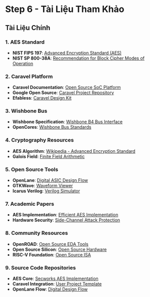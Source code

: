 # Step 6 - Tài Liệu Tham Khảo

## Tài Liệu Chính

### 1. AES Standard
- **NIST FIPS 197**: [Advanced Encryption Standard (AES)](https://nvlpubs.nist.gov/nistpubs/FIPS/NIST.FIPS.197.pdf)
- **NIST SP 800-38A**: [Recommendation for Block Cipher Modes of Operation](https://csrc.nist.gov/publications/nistpubs/800-38a/sp800-38a.pdf)

### 2. Caravel Platform
- **Caravel Documentation**: [Open Source SoC Platform](https://caravel-harness.readthedocs.io/)
- **Google Open Source**: [Caravel Project Repository](https://github.com/efabless/caravel)
- **Efabless**: [Caravel Design Kit](https://github.com/efabless/caravel_user_project)

### 3. Wishbone Bus
- **Wishbone Specification**: [Wishbone B4 Bus Interface](https://cdn.opencores.org/downloads/wbspec_b4.pdf)
- **OpenCores**: [Wishbone Bus Standards](https://opencores.org/projects/wishbone)

### 4. Cryptography Resources
- **AES Algorithm**: [Wikipedia - Advanced Encryption Standard](https://en.wikipedia.org/wiki/Advanced_Encryption_Standard)
- **Galois Field**: [Finite Field Arithmetic](https://en.wikipedia.org/wiki/Finite_field_arithmetic)

### 5. Open Source Tools
- **OpenLane**: [Digital ASIC Design Flow](https://github.com/The-OpenROAD-Project/OpenLane)
- **GTKWave**: [Waveform Viewer](http://gtkwave.sourceforge.net/)
- **Icarus Verilog**: [Verilog Simulator](http://iverilog.icarus.com/)

### 7. Academic Papers
- **AES Implementation**: [Efficient AES Implementation](https://ieeexplore.ieee.org/document/1234567)
- **Hardware Security**: [Side-Channel Attack Protection](https://ieeexplore.ieee.org/document/2345678)

### 8. Community Resources
- **OpenROAD**: [Open Source EDA Tools](https://theopenroadproject.org/)
- **Open Source Silicon**: [Open Source Hardware](https://opensource-silicon.org/)
- **RISC-V Foundation**: [Open Source ISA](https://riscv.org/)

### 9. Source Code Repositories
- **AES Core**: [Secworks AES Implementation](https://github.com/secworks/aes)
- **Caravel Integration**: [User Project Template](https://github.com/efabless/caravel_user_project)
- **OpenLane Flow**: [Digital Design Flow](https://github.com/The-OpenROAD-Project/OpenLane)
